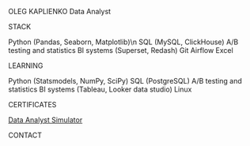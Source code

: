 OLEG KAPLIENKO
Data Analyst

STACK

Python (Pandas, Seaborn, Matplotlib)\n
SQL (MySQL, ClickHouse)
A/B testing and statistics
BI systems (Superset, Redash)
Git
Airflow
Excel

LEARNING

Python (Statsmodels, NumPy, SciPy)
SQL (PostgreSQL)
A/B testing and statistics
BI systems (Tableau, Looker data studio)
Linux

CERTIFICATES

[Data Analyst Simulator](https://lab.karpov.courses/certificate/3f4910d2-f746-4339-9090-d13d2a7b0396/en/)

CONTACT



<!--
**okappa78/okappa78** is a ✨ _special_ ✨ repository because its `README.md` (this file) appears on your GitHub profile.

Here are some ideas to get you started:

- 🔭 I’m currently working on ...
- 🌱 I’m currently learning ...
- 👯 I’m looking to collaborate on ...
- 🤔 I’m looking for help with ...
- 💬 Ask me about ...
- 📫 How to reach me: ...
- 😄 Pronouns: ...
- ⚡ Fun fact: ...
-->
